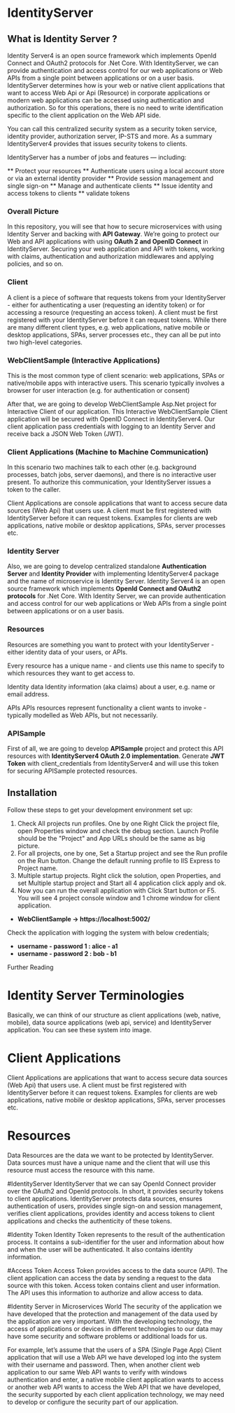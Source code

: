 # IdentityServer
## What is Identity Server ?
Identity Server4 is an open source framework which implements OpenId Connect and OAuth2 protocols for .Net Core.
With IdentityServer, we can provide authentication and access control for our web applications or Web APIs from a single point between applications or on a user basis.
IdentityServer determines how is your web or native client applications that want to access Web Api or Api (Resource) in corporate applications or modern web applications can be accessed using authentication and authorization. So for this operations, there is no need to write identification specific to the client application on the Web API side.

You can call this centralized security system as a security token service, identity provider, authorization server, IP-STS and more.
As a summary IdentityServer4 provides that issues security tokens to clients.

IdentityServer has a number of jobs and features — including:

** Protect your resources
** Authenticate users using a local account store or via an external identity provider
** Provide session management and single sign-on
** Manage and authenticate clients
** Issue identity and access tokens to clients
** validate tokens
### Overall Picture

In this repository, you will see that how to secure microservices with using Identity Server and backing with **API Gateway**.
We’re going to protect our Web and API applications with using **OAuth 2 and OpenID Connect** in IdentityServer. Securing
your web application and API with tokens, working with claims, authentication and authorization middlewares and applying policies, and so on.

### Client
A client is a piece of software that requests tokens from your IdentityServer - either for authenticating a user (requesting an identity token) 
or for accessing a resource (requesting an access token). A client must be first registered with your IdentityServer before it can request tokens.
While there are many different client types, e.g. web applications, native mobile or desktop applications, SPAs, server processes etc., they can all be put into two high-level categories.

### WebClientSample (Interactive Applications)

This is the most common type of client scenario: web applications, SPAs or native/mobile apps with interactive users. This scenario typically involves 
a browser for user interaction (e.g. for authentication or consent)

After that, we are going to develop WebClientSample Asp.Net project for Interactive Client of our application. This Interactive WebClientSample Client
application will be secured with OpenID Connect in IdentityServer4. Our client application pass credentials with logging to an Identity Server
and receive back a JSON Web Token (JWT).

### Client Applications (Machine to Machine Communication)
In this scenario two machines talk to each other (e.g. background processes, batch jobs, server daemons), and there is no interactive user present.
To authorize this communication, your IdentityServer issues a token to the caller.

Client Applications are console applications that want to access secure data sources (Web Api) that users use. A client must be first registered with IdentityServer before it can request tokens.
Examples for clients are web applications, native mobile or desktop applications, SPAs, server processes etc.

### Identity Server
Also, we are going to develop centralized standalone **Authentication Server** and **Identity Provider** with implementing IdentityServer4 package
and the name of microservice is Identity Server.
Identity Server4 is an open source framework which implements **OpenId Connect and OAuth2 protocols** for .Net Core.
With Identity Server, we can provide authentication and access control for our web applications or Web APIs from a single point between applications
or on a user basis.

### Resources
Resources are something you want to protect with your IdentityServer - either identity data of your users, or APIs.

Every resource has a unique name - and clients use this name to specify to which resources they want to get access to.

Identity data Identity information (aka claims) about a user, e.g. name or email address.

APIs APIs resources represent functionality a client wants to invoke - typically modelled as Web APIs, but not necessarily.
### APISample
First of all, we are going to develop **APISample** project and protect this API resources with **IdentityServer4 OAuth 2.0 implementation**. 
Generate **JWT Token** with client_credentials from IdentityServer4 and will use this token for securing APISample protected resources.

## Installation
Follow these steps to get your development environment set up:
1. Check All projects run profiles. One by one Right Click the project file, open Properties window and check the debug section. Launch Profile should
be the "Project" and App URLs should be the same as big picture.
2. For all projects, one by one, Set a Startup project and see the Run profile on the Run button. Change the default running profile to IIS Express to Project name.
3. Multiple startup projects. Right click the solution, open Properties, and set Multiple startup project and Start all 4 application click apply and ok.
4. Now you can run the overall application with Click Start button or F5.
You will see 4 project console window and 1 chrome window for client application.

* **WebClientSample -> https://localhost:5002/**

Check the application with logging the system with below credentials;

* **username - password 1 : alice - a1**
* **username - password 2 : bob - b1**



Further Reading 


# Identity Server  Terminologies
Basically, we can think of our structure as client applications (web, native, mobile), data source applications (web api, service) and IdentityServer application. 
You can see these system into image.


# Client Applications
Client Applications are applications that want to access secure data sources (Web Api) that users use. A client must be first registered with IdentityServer before it can request tokens.
Examples for clients are web applications, native mobile or desktop applications, SPAs, server processes etc.

# Resources
Data Resources are the data we want to be protected by IdentityServer. Data sources must have a unique name and the client that will use this resource must access the resource with this name.

#IdentityServer
IdentityServer that we can say OpenId Connect provider over the OAuth2 and OpenId protocols. In short, it provides security tokens to client applications. IdentityServer protects data sources, ensures authentication of users, provides single sign-on and session management, verifies client applications, provides identity and access tokens to client applications and checks the authenticity of these tokens.

#Identity Token
Identity Token represents to the result of the authentication process. It contains a sub-identifier for the user and information about how and when the user will be authenticated. It also contains identity information.

#Access Token
Access Token provides access to the data source (API). The client application can access the data by sending a request to the data source with this token. Access token contains client and user information. The API uses this information to authorize and allow access to data.

#Identity Server  in Microservices World
The security of the application we have developed that the protection and management of the data used by the application are very important. With the developing technology, the access of applications or devices in different technologies to our data may have some security and software problems or additional loads for us.

For example, let’s assume that the users of a SPA (Single Page App) Client application that will use a Web API we have developed log into the system with their username and password. Then, when another client web application to our same Web API wants to verify with windows authentication and enter, a native mobile client application wants to access or another web API wants to access the Web API that we have developed, the security supported by each client application technology, we may need to develop or configure the security part of our application.


